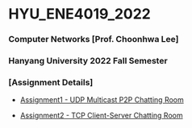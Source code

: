 # HYU_ENE4019_2022
### Computer Networks [Prof. Choonhwa Lee] 

### Hanyang University 2022 Fall Semester

### [Assignment Details]

- [Assignment1 - UDP Multicast P2P Chatting Room](https://github.com/PictureHouse/HYU_ENE4019_2022/tree/main/Assignment1)

- [Assignment2 - TCP Client-Server Chatting Room](https://github.com/PictureHouse/HYU_ENE4019_2022/tree/main/Assignment2)

